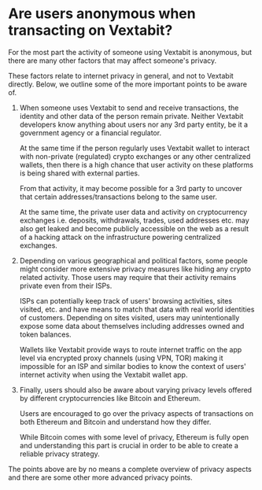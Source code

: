 # Are users anonymous when transacting on Vextabit?

For the most part the activity of someone using Vextabit is anonymous, but there are many other factors that may affect someone's privacy.

These factors relate to internet privacy in general, and not to Vextabit directly. Below, we outline some of the more important points to be aware of.

1. When someone uses Vextabit to send and receive transactions, the identity and other data of the person remain private. Neither Vextabit developers know anything about users nor any 3rd party entity, be it a government agency or a financial regulator.

   At the same time if the person regularly uses Vextabit wallet to interact with non-private (regulated) crypto exchanges or any other centralized wallets, then there is a high chance that user activity on these platforms is being shared with external parties.

   From that activity, it may become possible for a 3rd party to uncover that certain addresses/transactions belong to the same user.

   At the same time, the private user data and activity on cryptocurrency exchanges i.e. deposits, withdrawals, trades, used addresses etc. may also get leaked and become publicly accessible on the web as a result of a hacking attack on the infrastructure powering centralized exchanges.

2. Depending on various geographical and political factors, some people might consider more extensive privacy measures like hiding any crypto related activity. Those users may require that their activity remains private even from their ISPs.

   ISPs can potentially keep track of users' browsing activities, sites visited, etc. and have means to match that data with real world identities of customers. Depending on sites visited, users may unintentionally expose some data about themselves including addresses owned and token balances.

   Wallets like Vextabit provide ways to route internet traffic on the app level via encrypted proxy channels (using VPN, TOR) making it impossible for an ISP and similar bodies to know the context of users' internet activity when using the Vextabit wallet app.

3. Finally, users should also be aware about varying privacy levels offered by different cryptocurrencies like Bitcoin and Ethereum.

   Users are encouraged to go over the privacy aspects of transactions on both Ethereum and Bitcoin and understand how they differ.

   While Bitcoin comes with some level of privacy, Ethereum is fully open and understanding this part is crucial in order to be able to create a reliable privacy strategy.

The points above are by no means a complete overview of privacy aspects and there are some other more advanced privacy points.
